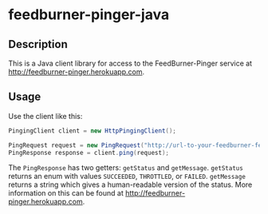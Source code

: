 # feedburner-pinger-java

## Description

This is a Java client library for access to the FeedBurner-Pinger service at http://feedburner-pinger.herokuapp.com.

## Usage

Use the client like this:

```java
PingingClient client = new HttpPingingClient();

PingRequest request = new PingRequest("http://url-to-your-feedburner-feed");
PingResponse response = client.ping(request);
```

The `PingResponse` has two getters: `getStatus` and `getMessage`. `getStatus` returns an enum with values `SUCCEEDED`, `THROTTLED`, or `FAILED`. `getMessage` returns a string which gives a human-readable version of the status. More information on this can be found at http://feedburner-pinger.herokuapp.com.

